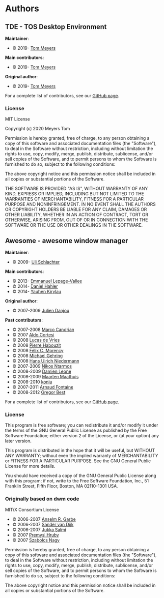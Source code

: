 # Authors

## TDE - TOS Desktop Environment
**Maintainer**:

* © 2019- [Tom Meyers](mailto:tom@odex.be)

**Main contributors**:

* © 2019- [Tom Meyers](mailto:tom@odex.be)

**Original author**:

* © 2019- [Tom Meyers](mailto:tom@odex.be)


For a complete list of contributors, see our
[GitHub page](https://github.com/ODEX-TOS/tos-desktop-environment/graphs/contributors).

### License

MIT License

Copyright (c) 2020 Meyers Tom

Permission is hereby granted, free of charge, to any person obtaining a copy
of this software and associated documentation files (the "Software"), to deal
in the Software without restriction, including without limitation the rights
to use, copy, modify, merge, publish, distribute, sublicense, and/or sell
copies of the Software, and to permit persons to whom the Software is
furnished to do so, subject to the following conditions:

The above copyright notice and this permission notice shall be included in all
copies or substantial portions of the Software.

THE SOFTWARE IS PROVIDED "AS IS", WITHOUT WARRANTY OF ANY KIND, EXPRESS OR
IMPLIED, INCLUDING BUT NOT LIMITED TO THE WARRANTIES OF MERCHANTABILITY,
FITNESS FOR A PARTICULAR PURPOSE AND NONINFRINGEMENT. IN NO EVENT SHALL THE
AUTHORS OR COPYRIGHT HOLDERS BE LIABLE FOR ANY CLAIM, DAMAGES OR OTHER
LIABILITY, WHETHER IN AN ACTION OF CONTRACT, TORT OR OTHERWISE, ARISING FROM,
OUT OF OR IN CONNECTION WITH THE SOFTWARE OR THE USE OR OTHER DEALINGS IN THE
SOFTWARE.


## Awesome - awesome window manager

**Maintainer**:

* © 2009- [Uli Schlachter](mailto:psychon@znc.in)

**Main contributors**:

* © 2013- [Emmanuel Lepage-Vallee](mailto:elv1313@gmail.com)
* © 2014- [Daniel Hahler](https://daniel.hahler.de)
* © 2014- [Yauhen Kirylau](mailto:actionless.loveless@gmail.com)

**Original author**:

* © 2007-2009 [Julien Danjou](mailto:julien@danjou.info)

**Past contributors**:

* © 2007-2008 [Marco Candrian](mailto:mac@calmar.ws)
* © 2007 [Aldo Cortesi](mailto:aldo@nullcube.com)
* © 2008 [Lucas de Vries](mailto:lucasdevries@gmail.com)
* © 2008 [Pierre Habouzit](mailto:madcoder@debian.org)
* © 2008 [Félix C. Morency](mailto:felix.morency@gmail.com)
* © 2008 [Michael Gehring](mailto:mg@ebfe.org)
* © 2008 [Hans Ulrich Niedermann](mailto:hun@n-dimensional.de)
* © 2007-2009 [Nikos Ntarmos](mailto:ntarmos@ceid.upatras.gr)
* © 2008-2009 [Damien Leone](mailto:damien.leone@gmail.com)
* © 2008-2009 [Maarten Maathuis](mailto:madman2003@gmail.com)
* © 2008-2010 [koniu](mailto:gkusnierz@gmail.com)
* © 2007-2011 [Arnaud Fontaine](mailto:arnau@debian.org)
* © 2008-2012 [Gregor Best](mailto:farhaven@googlemail.com)

For a complete list of contributors, see our
[GitHub page](https://github.com/awesomeWM/awesome/graphs/contributors).

### License

This program is free software; you can redistribute it and/or modify
it under the terms of the GNU General Public License as published by
the Free Software Foundation; either version 2 of the License, or
(at your option) any later version.

This program is distributed in the hope that it will be useful,
but WITHOUT ANY WARRANTY; without even the implied warranty of
MERCHANTABILITY or FITNESS FOR A PARTICULAR PURPOSE.  See the
GNU General Public License for more details.

You should have received a copy of the GNU General Public License along
with this program; if not, write to the Free Software Foundation, Inc.,
51 Franklin Street, Fifth Floor, Boston, MA 02110-1301 USA.

### Originally based on dwm code

MIT/X Consortium License

* © 2006-2007 [Anselm R. Garbe](mailto:garbeam@gmail.com)
* © 2006-2007 [Sander van Dijk](mailto:a.h.vandijk@gmail.com)
* © 2006-2007 [Jukka Salmi](mailto:jukka@salmi.ch)
* © 2007 [Premysl Hruby](mailto:dfenze@gmail.com)
* © 2007 [Szabolcs Nagy](mailto:nszabolcs@gmail.com)

Permission is hereby granted, free of charge, to any person obtaining a
copy of this software and associated documentation files (the "Software"),
to deal in the Software without restriction, including without limitation
the rights to use, copy, modify, merge, publish, distribute, sublicense,
and/or sell copies of the Software, and to permit persons to whom the
Software is furnished to do so, subject to the following conditions:

The above copyright notice and this permission notice shall be included in
all copies or substantial portions of the Software.
